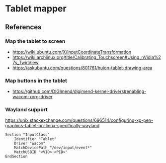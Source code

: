 # Tablet mapper

## References

### Map the tablet to screen
- https://wiki.ubuntu.com/X/InputCoordinateTransformation
- https://wiki.archlinux.org/title/Calibrating_Touchscreen#Using_nVidia%27s_TwinView
- https://askubuntu.com/questions/801761/huion-tablet-drawing-area

### Map buttons in the tablet
- https://github.com/DIGImend/digimend-kernel-drivers#enabling-wacom-xorg-driver

### Wayland support
https://unix.stackexchange.com/questions/696514/configuring-xp-pen-graphics-tablet-on-linux-specifically-wayland

```
Section "InputClass"
    Identifier "Tablet"
    Driver "wacom"
    MatchDevicePath "/dev/input/event*"
    MatchUSBID "<VID>:<PID>"
EndSection
```
